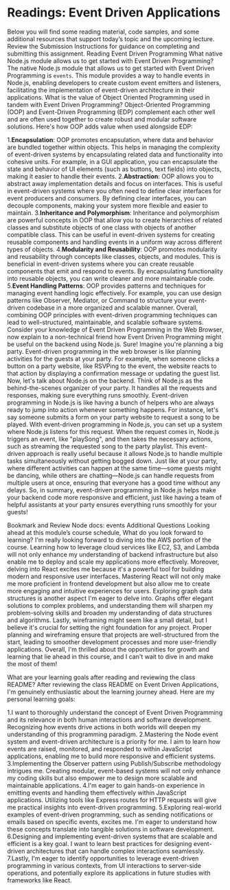 # Readings: Event Driven Applications

Below you will find some reading material, code samples, and some additional resources that support today’s topic and the upcoming lecture.
Review the Submission Instructions for guidance on completing and submitting this assignment.
Reading
Event Driven Programming
What native Node.js module allows us to get started with Event Driven Programming?
The native Node.js module that allows us to get started with Event Driven Programming is `events`. This module provides a way to handle events in Node.js, enabling developers to create custom event emitters and listeners, facilitating the implementation of event-driven architecture in their applications.
What is the value of Object Oriented Programming used in tandem with Event Driven Programming?
Object-Oriented Programming (OOP) and Event-Driven Programming (EDP) complement each other well and are often used together to create robust and modular software solutions.
Here's how OOP adds value when used alongside EDP:

1.**Encapsulation**: OOP promotes encapsulation, where data and behavior are bundled together within objects. This helps in managing the complexity of event-driven systems by encapsulating related data and functionality into cohesive units. For example, in a GUI application, you can encapsulate the state and behavior of UI elements (such as buttons, text fields) into objects, making it easier to handle their events.
2.**Abstraction**: OOP allows you to abstract away implementation details and focus on interfaces. This is useful in event-driven systems where you often need to define clear interfaces for event producers and consumers. By defining clear interfaces, you can decouple components, making your system more flexible and easier to maintain.
3.**Inheritance and Polymorphism**: Inheritance and polymorphism are powerful concepts in OOP that allow you to create hierarchies of related classes and substitute objects of one class with objects of another compatible class. This can be useful in event-driven systems for creating reusable components and handling events in a uniform way across different types of objects.
4.**Modularity and Reusability**: OOP promotes modularity and reusability through concepts like classes, objects, and modules. This is beneficial in event-driven systems where you can create reusable components that emit and respond to events. By encapsulating functionality into reusable objects, you can write cleaner and more maintainable code.
5.**Event Handling Patterns**: OOP provides patterns and techniques for managing event handling logic effectively. For example, you can use design patterns like Observer, Mediator, or Command to structure your event-driven codebase in a more organized and scalable manner.
Overall, combining OOP principles with event-driven programming techniques can lead to well-structured, maintainable, and scalable software systems.
Consider your knowledge of Event Driven Programming in the Web Browser, now explain to a non-technical friend how Event Driven Programming might be useful on the backend using Node.js.
Sure! Imagine you're planning a big party. Event-driven programming in the web browser is like planning activities for the guests at your party. For example, when someone clicks a button on a party website, like RSVPing to the event, the website reacts to that action by displaying a confirmation message or updating the guest list.
Now, let's talk about Node.js on the backend. Think of Node.js as the behind-the-scenes organizer of your party. It handles all the requests and responses, making sure everything runs smoothly. Event-driven programming in Node.js is like having a bunch of helpers who are always ready to jump into action whenever something happens.
For instance, let's say someone submits a form on your party website to request a song to be played. With event-driven programming in Node.js, you can set up a system where Node.js listens for this request. When the request comes in, Node.js triggers an event, like "playSong", and then takes the necessary actions, such as streaming the requested song to the party playlist.
This event-driven approach is really useful because it allows Node.js to handle multiple tasks simultaneously without getting bogged down. Just like at your party, where different activities can happen at the same time—some guests might be dancing, while others are chatting—Node.js can handle requests from multiple users at once, ensuring that everyone has a good time without any delays.
So, in summary, event-driven programming in Node.js helps make your backend code more responsive and efficient, just like having a team of helpful assistants at your party ensures everything runs smoothly for your guests!

Bookmark and Review
Node docs: events
Additional Questions
Looking ahead at this module’s course schedule, What do you look forward to learning?
I'm really looking forward to diving into the AWS portion of the course. Learning how to leverage cloud services like EC2, S3, and Lambda will not only enhance my understanding of backend infrastructure but also enable me to deploy and scale my applications more effectively.
Moreover, delving into React excites me because it's a powerful tool for building modern and responsive user interfaces. Mastering React will not only make me more proficient in frontend development but also allow me to create more engaging and intuitive experiences for users.
Exploring graph data structures is another aspect I'm eager to delve into. Graphs offer elegant solutions to complex problems, and understanding them will sharpen my problem-solving skills and broaden my understanding of data structures and algorithms.
Lastly, wireframing might seem like a small detail, but I believe it's crucial for setting the right foundation for any project. Proper planning and wireframing ensure that projects are well-structured from the start, leading to smoother development processes and more user-friendly applications.
Overall, I'm thrilled about the opportunities for growth and learning that lie ahead in this course, and I can't wait to dive in and make the most of them!

What are your learning goals after reading and reviewing the class README?
After reviewing the class README on Event Driven Applications, I'm genuinely enthusiastic about the learning journey ahead. Here are my personal learning goals:

1.I want to thoroughly understand the concept of Event Driven Programming and its relevance in both human interactions and software development. Recognizing how events drive actions in both worlds will deepen my understanding of this programming paradigm.
2.Mastering the Node event system and event-driven architecture is a priority for me. I aim to learn how events are raised, monitored, and responded to within JavaScript applications, enabling me to build more responsive and efficient systems.
3.Implementing the Observer pattern using Publish/Subscribe methodology intrigues me. Creating modular, event-based systems will not only enhance my coding skills but also empower me to design more scalable and maintainable applications.
4.I'm eager to gain hands-on experience in emitting events and handling them effectively within JavaScript applications. Utilizing tools like Express routes for HTTP requests will give me practical insights into event-driven programming.
5.Exploring real-world examples of event-driven programming, such as sending notifications or emails based on specific events, excites me. I'm eager to understand how these concepts translate into tangible solutions in software development.
6.Designing and implementing event-driven systems that are scalable and efficient is a key goal. I want to learn best practices for designing event-driven architectures that can handle complex interactions seamlessly.
7.Lastly, I'm eager to identify opportunities to leverage event-driven programming in various contexts, from UI interactions to server-side operations, and potentially explore its applications in future studies with frameworks like React.
